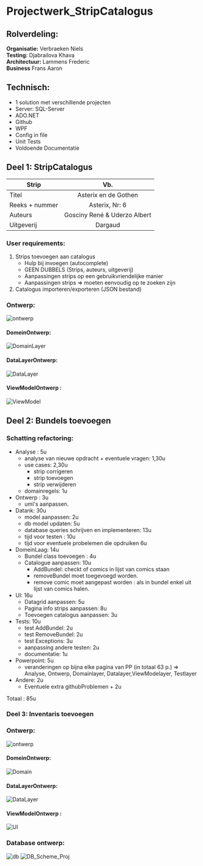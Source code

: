# Projectwerk_StripCatalogus

## Rolverdeling:
**Organisatie:** Verbraeken Niels  
**Testing:** Djabrailova Khava  
**Architectuur:** Lammens Frederic  
**Business** Frans Aaron

## Technisch:
* 1 solution met verschillende projecten
* Server: SQL-Server
* ADO.NET
* Github
* WPF
* Config in file
* Unit Tests
* Voldoende Documentatie

## Deel 1: StripCatalogus

| Strip               | Vb.                               |
| ------------------- |:---------------------------------:|
| Titel               | Asterix en de Gothen              |
| Reeks + nummer      | Asterix, Nr: 6                    |
| Auteurs             | Gosciny René & Uderzo Albert      |
| Uitgeverij          | Dargaud                           |

### User requirements:
1) Strips toevoegen aan catalogus
    * Hulp bij invoegen (autocomplete)
    * GEEN DUBBELS (Strips, auteurs, uitgeverij)
    * Aanpassingen strips op een gebruikvriendelijke manier
    * Aanpassingen strips => moeten eenvoudig op te zoeken zijn
2) Catalogus importeren/exporteren (JSON bestand)  

### Ontwerp:    
![ontwerp](https://user-images.githubusercontent.com/23512215/98315262-217a6b00-1fd8-11eb-8b23-df4db4980d08.jpg)

#### DomeinOntwerp:    
![DomainLayer](https://user-images.githubusercontent.com/23512215/98315258-1f181100-1fd8-11eb-951b-c39e65a0673b.jpg)

#### DataLayerOntwerp:    
![DataLayer](https://user-images.githubusercontent.com/23512215/98315235-11628b80-1fd8-11eb-9a78-047da42e7420.jpg)

#### ViewModelOntwerp :    
![ViewModel](https://user-images.githubusercontent.com/23512215/98315265-22ab9800-1fd8-11eb-92c3-a96681bfc68d.jpg)

## Deel 2: Bundels toevoegen

### Schatting refactoring:

- Analyse : 5u
  - analyse van nieuwe opdracht + eventuele vragen: 1,30u
  - use cases: 2,30u
    - strip corrigeren
    - strip toevoegen 
    - strip verwijderen
  - domainregels: 1u
- Ontwerp : 3u
  - uml's aanpassen.
- Datank: 30u
  - model aanpassen: 2u
  - db model updaten: 5u
  - database queries schrijven en implementeren: 13u
  - tijd voor testen : 10u
  - tijd voor eventuele probelemen die opdruiken 6u
- DomeinLaag: 14u
  - Bundel class toevoegen : 4u
  - Catalogue aanpassen: 10u
    - AddBundel: checkt of comics in lijst van comics staan
    - removeBundel moet toegevoegd worden.
    - remove comic moet aangepast worden : als in bundel enkel uit lijst van comics halen.
- UI: 16u
  - Datagrid aanpassen: 5u
  - Pagina info strips aanpassen: 8u
  - Toevoegen catalogus aanpassen: 3u
- Tests: 10u
  - test AddBundel: 2u
  - test RemoveBundel: 2u
  - test Exceptions: 3u
  - aanpassing andere testen: 2u
  - documentatie: 1u
- Powerpoint: 5u
  - veranderingen op bijna elke pagina van PP (in totaal 63 p.)
    => Analyse, Ontwerp, Domainlayer, Datalayer,ViewModelayer, Testlayer
- Andere: 2u
  - Eventuele extra githubProblemen + 2u

Totaal : 85u
### Deel 3: Inventaris toevoegen 
### Ontwerp:    
![ontwerp](https://user-images.githubusercontent.com/23512215/101981294-174d2b80-3c6c-11eb-8ff6-52005e33fe3a.jpg)

#### DomeinOntwerp:    
![Domain](https://user-images.githubusercontent.com/23512215/101981293-174d2b80-3c6c-11eb-90d0-33acabd422b2.jpg)

#### DataLayerOntwerp:    
![DataLayer](https://user-images.githubusercontent.com/23512215/101981291-161bfe80-3c6c-11eb-8377-1557bbb4d04c.jpg)


#### ViewModelOntwerp :    
![UI](https://user-images.githubusercontent.com/23512215/101981295-17e5c200-3c6c-11eb-83fd-1eaacb445bb9.jpg)

### Database ontwerp:

![db](https://user-images.githubusercontent.com/23512215/102594722-da26e480-4116-11eb-9ace-2d2f0518be40.jpg)
![DB_Scheme_Proj](https://user-images.githubusercontent.com/23512215/104032690-cd098c80-51ce-11eb-8b0a-f2db2679ef2a.PNG)

